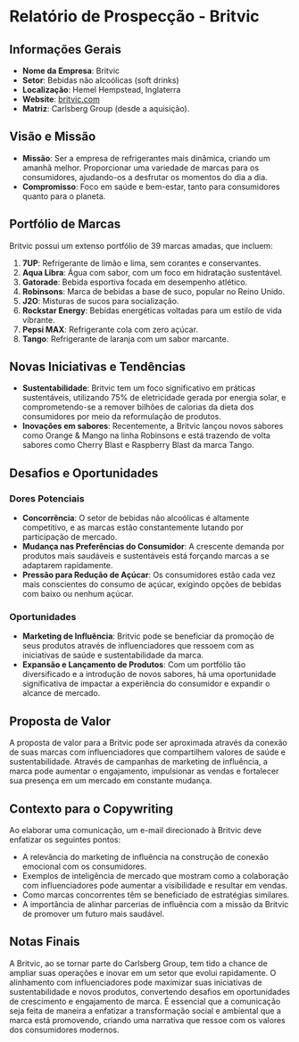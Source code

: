 # Relatório de Prospecção - Britvic

## Informações Gerais

- **Nome da Empresa**: Britvic
- **Setor**: Bebidas não alcoólicas (soft drinks)
- **Localização**: Hemel Hempstead, Inglaterra
- **Website**: [britvic.com](http://www.britvic.com)
- **Matriz**: Carlsberg Group (desde a aquisição).

## Visão e Missão
- **Missão**: Ser a empresa de refrigerantes mais dinâmica, criando um amanhã melhor. Proporcionar uma variedade de marcas para os consumidores, ajudando-os a desfrutar os momentos do dia a dia.
- **Compromisso**: Foco em saúde e bem-estar, tanto para consumidores quanto para o planeta.

## Portfólio de Marcas
Britvic possui um extenso portfólio de 39 marcas amadas, que incluem:

1. **7UP**: Refrigerante de limão e lima, sem corantes e conservantes.
2. **Aqua Libra**: Água com sabor, com um foco em hidratação sustentável.
3. **Gatorade**: Bebida esportiva focada em desempenho atlético.
4. **Robinsons**: Marca de bebidas a base de suco, popular no Reino Unido.
5. **J2O**: Misturas de sucos para socialização.
6. **Rockstar Energy**: Bebidas energéticas voltadas para um estilo de vida vibrante.
7. **Pepsi MAX**: Refrigerante cola com zero açúcar.
8. **Tango**: Refrigerante de laranja com um sabor marcante.

## Novas Iniciativas e Tendências
- **Sustentabilidade**: Britvic tem um foco significativo em práticas sustentáveis, utilizando 75% de eletricidade gerada por energia solar, e comprometendo-se a remover bilhões de calorias da dieta dos consumidores por meio da reformulação de produtos.
- **Inovações em sabores**: Recentemente, a Britvic lançou novos sabores como Orange & Mango na linha Robinsons e está trazendo de volta sabores como Cherry Blast e Raspberry Blast da marca Tango.

## Desafios e Oportunidades

### Dores Potenciais
- **Concorrência**: O setor de bebidas não alcoólicas é altamente competitivo, e as marcas estão constantemente lutando por participação de mercado.
- **Mudança nas Preferências do Consumidor**: A crescente demanda por produtos mais saudáveis e sustentáveis está forçando marcas a se adaptarem rapidamente.
- **Pressão para Redução de Açúcar**: Os consumidores estão cada vez mais conscientes do consumo de açúcar, exigindo opções de bebidas com baixo ou nenhum açúcar.

### Oportunidades
- **Marketing de Influência**: Britvic pode se beneficiar da promoção de seus produtos através de influenciadores que ressoem com as iniciativas de saúde e sustentabilidade da marca.
- **Expansão e Lançamento de Produtos**: Com um portfólio tão diversificado e a introdução de novos sabores, há uma oportunidade significativa de impactar a experiência do consumidor e expandir o alcance de mercado.

## Proposta de Valor
A proposta de valor para a Britvic pode ser aproximada através da conexão de suas marcas com influenciadores que compartilhem valores de saúde e sustentabilidade. Através de campanhas de marketing de influência, a marca pode aumentar o engajamento, impulsionar as vendas e fortalecer sua presença em um mercado em constante mudança.

## Contexto para o Copywriting
Ao elaborar uma comunicação, um e-mail direcionado à Britvic deve enfatizar os seguintes pontos:
- A relevância do marketing de influência na construção de conexão emocional com os consumidores.
- Exemplos de inteligência de mercado que mostram como a colaboração com influenciadores pode aumentar a visibilidade e resultar em vendas.
- Como marcas concorrentes têm se beneficiado de estratégias similares.
- A importância de alinhar parcerias de influência com a missão da Britvic de promover um futuro mais saudável.

## Notas Finais
A Britvic, ao se tornar parte do Carlsberg Group, tem tido a chance de ampliar suas operações e inovar em um setor que evolui rapidamente. O alinhamento com influenciadores pode maximizar suas iniciativas de sustentabilidade e novos produtos, convertendo desafios em oportunidades de crescimento e engajamento de marca. É essencial que a comunicação seja feita de maneira a enfatizar a transformação social e ambiental que a marca está promovendo, criando uma narrativa que ressoe com os valores dos consumidores modernos.